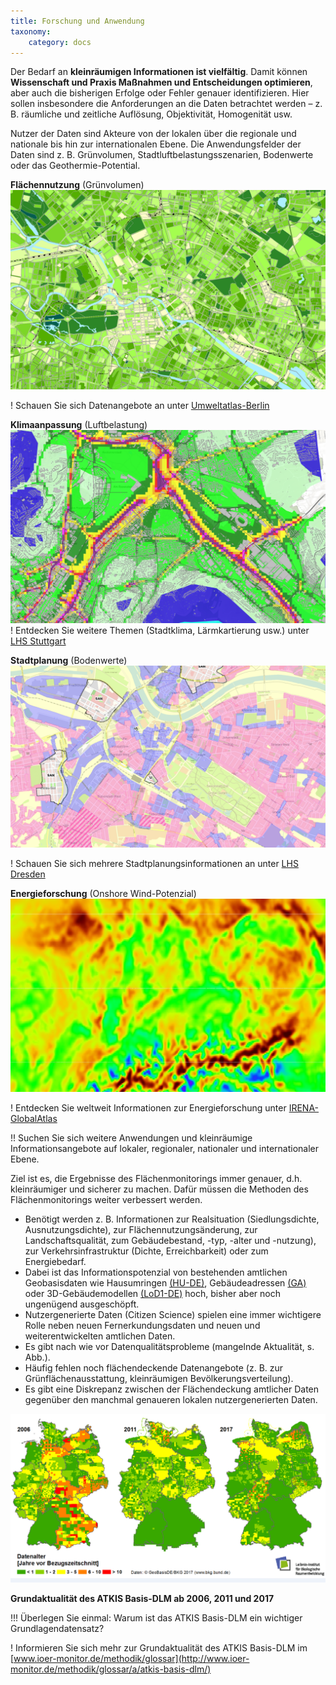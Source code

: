 ```yaml
---
title: Forschung und Anwendung
taxonomy:
    category: docs
---
```


Der Bedarf an **kleinräumigen Informationen ist vielfältig**. Damit können **Wissenschaft und Praxis Maßnahmen und Entscheidungen optimieren**, aber auch die bisherigen Erfolge oder Fehler genauer identifizieren. Hier sollen insbesondere die Anforderungen an die Daten betrachtet werden – z. B. räumliche und zeitliche Auflösung, Objektivität, Homogenität usw. 

Nutzer der Daten sind Akteure von der lokalen über die regionale und nationale bis hin zur internationalen Ebene. Die Anwendungsfelder der Daten sind z. B. Grünvolumen, Stadtluftbelastungsszenarien, Bodenwerte oder das Geothermie-Potential.

**Flächennutzung** (Grünvolumen) <br>
[![abb_gruenvolumen_ua_berlin](abb_gruenvolumen_ua_berlin.png)](http://fbinter.stadt-berlin.de/fb/index.jsp?loginkey=showMap&mapId=wmsk05_09_gruendvol2010@senstadt) <br>

! Schauen Sie sich Datenangebote an unter [Umweltatlas-Berlin](http://fbinter.stadt-berlin.de/fb/index.jsp?loginkey=showMap&mapId=wmsk05_09_gruendvol2010@senstadt)


**Klimaanpassung** (Luftbelastung)<br>
[![abb_luftbelastung_lhs_sttutgart](abb_luftbelastung_lhs_sttutgart.png)](http://gis6.stuttgart.de/maps/index.html?karte=stadtklima&embedded=true#basemap=0&centerX=3516118.9675944396&centerY=5406021.037465078&scale=25000&layerIds=279.281) <br>
! Entdecken Sie weitere Themen (Stadtklima, Lärmkartierung usw.) unter [LHS Stuttgart](http://gis6.stuttgart.de/maps/index.html?karte=stadtklima&embedded=true#basemap=0&centerX=3516118.9675944396&centerY=5406021.037465078&scale=25000&layerIds=279.281)

**Stadtplanung** (Bodenwerte)<br> [![abb_bodenwerte_lhs_dresden](abb_bodenwerte_lhs_dresden.png)](http://stadtplan2.dresden.de/spdd.aspx?lang=de) <br>

! Schauen Sie sich mehrere Stadtplanungsinformationen an unter [LHS Dresden](http://stadtplan2.dresden.de/spdd.aspx?lang=de)

**Energieforschung** (Onshore Wind-Potenzial)<br> [![abb_wind_onshore_irena](abb_wind_onshore_irena.png)](https://irena.masdar.ac.ae/gallery/#map/543) <br>

! Entdecken Sie weltweit Informationen zur Energieforschung unter [IRENA-GlobalAtlas](https://irena.masdar.ac.ae/gallery/#map/543)

!! Suchen Sie sich weitere Anwendungen und kleinräumige Informationsangebote auf lokaler, regionaler, nationaler und internationaler Ebene.


<!--
| | |
|:--:|:--:|
| **Flächennutzung** (Grünvolumen) ![abb_gruenvolumen_ua_berlin](abb_gruenvolumen_ua_berlin.png)  Quelle: [Umweltatlas-Berlin](http://fbinter.stadt-berlin.de/fb/index.jsp?loginkey=showMap&mapId=wmsk05_09_gruendvol2010@senstadt) | **Klimaanpassung** (Luftbelastung) ![abb_luftbelastung_lhs_sttutgart](abb_luftbelastung_lhs_sttutgart.png)  Quelle: [LHS Stuttgart](http://gis6.stuttgart.de/maps/index.html?karte=stadtklima&embedded=true#basemap=0&centerX=3516118.9675944396&centerY=5406021.037465078&scale=25000&layerIds=279.281) |
|  **Stadtplanung** (Bodenwerte) ![abb_bodenwerte_lhs_dresden](abb_bodenwerte_lhs_dresden.png) Quelle: [LHS Dresden](http://stadtplan2.dresden.de/)  | **Energieforschung** (Geothermie-Potenzial) ![abb_geotherme_irena](abb_geotherme_irena.png) Quelle: [IRENA-GlobalAtlas](https://irena.masdar.ac.ae/gallery/#map/1645) |

-->


Ziel ist es, die Ergebnisse des Flächenmonitorings immer genauer, d.h. kleinräumiger und sicherer zu machen. Dafür müssen die Methoden des Flächenmonitorings weiter verbessert werden.

- Benötigt werden z. B. Informationen zur Realsituation (Siedlungsdichte, Ausnutzungsdichte), zur Flächennutzungsänderung, zur Landschaftsqualität, zum Gebäudebestand, -typ, -alter und -nutzung), zur Verkehrsinfrastruktur (Dichte, Erreichbarkeit) oder zum Energiebedarf.
- Dabei ist das Informationspotenzial von bestehenden amtlichen Geobasisdaten wie Hausumringen [(HU-DE)](https://www.ldbv.bayern.de/produkte/kataster/hausumringe.html), Gebäudeadressen [(GA)](http://www.geodatenzentrum.de/geodaten/gdz_rahmen.gdz_div?gdz_spr=deu&gdz_akt_zeile=2&gdz_anz_zeile=6&gdz_unt_zeile=19&gdz_user_id=0) oder 3D-Gebäudemodellen [(LoD1-DE)](http://www.adv-online.de/AdV-Produkte/Weitere-Produkte/3D-Gebaeudemodelle-LoD/) hoch, bisher aber noch ungenügend ausgeschöpft.
- Nutzergenerierte Daten (Citizen Science) spielen eine immer wichtigere Rolle neben neuen Fernerkundungsdaten und neuen und weiterentwickelten amtlichen Daten.
- Es gibt nach wie vor Datenqualitätsprobleme (mangelnde Aktualität, s. Abb.).
- Häufig fehlen noch flächendeckende Datenangebote (z. B. zur Grünflächenausstattung, kleinräumigen Bevölkerungsverteilung).
- Es gibt eine Diskrepanz zwischen der Flächendeckung amtlicher Daten gegenüber den manchmal genaueren lokalen nutzergenerierten Daten.

![abb_atkisdaten_qualitat_trend](abb_atkisdaten_qualitat_trend.png)

**Grundaktualität des ATKIS Basis-DLM ab 2006, 2011 und 2017**

!!! Überlegen Sie einmal: Warum ist das ATKIS Basis-DLM ein wichtiger Grundlagendatensatz?


! Informieren Sie sich mehr zur Grundaktualität des ATKIS Basis-DLM im [www.ioer-monitor.de/methodik/glossar](http://www.ioer-monitor.de/methodik/glossar/a/atkis-basis-dlm/)
